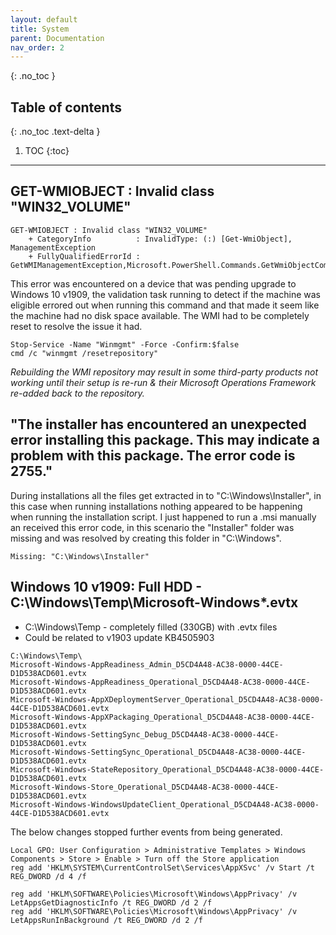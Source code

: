 ```yaml
---
layout: default
title: System
parent: Documentation
nav_order: 2
---
```


{: .no_toc }

## Table of contents
{: .no_toc .text-delta }

1. TOC
{:toc}

---

## GET-WMIOBJECT : Invalid class "WIN32_VOLUME"

```
GET-WMIOBJECT : Invalid class "WIN32_VOLUME"
    + CategoryInfo          : InvalidType: (:) [Get-WmiObject], ManagementException
    + FullyQualifiedErrorId : GetWMIManagementException,Microsoft.PowerShell.Commands.GetWmiObjectCommand
```

This error was encountered on a device that was pending upgrade to Windows 10 v1909, the validation task running to detect if the machine was eligible errored out when running this command and that made it seem like the machine had no disk space available. The WMI had to be completely reset to resolve the issue it had.

```
Stop-Service -Name "Winmgmt" -Force -Confirm:$false
cmd /c "winmgmt /resetrepository"
```

*Rebuilding the WMI repository may result in some third-party products not working until their setup is re-run & their Microsoft Operations Framework re-added back to the repository.*

## "The installer has encountered an unexpected error installing this package. This may indicate a problem with this package. The error code is 2755."

During installations all the files get extracted in to "C:\Windows\Installer", in this case when running installations nothing appeared to be happening when running the installation script. I just happened to run a .msi manually an received this error code, in this scenario the "Installer" folder was missing and was resolved by creating this folder in "C:\Windows".

```
Missing: "C:\Windows\Installer"
```

## Windows 10 v1909: Full HDD - C:\Windows\Temp\Microsoft-Windows\*.evtx

* C:\Windows\Temp - completely filled (330GB) with .evtx files
* Could be related to v1903 update KB4505903

```
C:\Windows\Temp\
Microsoft-Windows-AppReadiness_Admin_D5CD4A48-AC38-0000-44CE-D1D538ACD601.evtx
Microsoft-Windows-AppReadiness_Operational_D5CD4A48-AC38-0000-44CE-D1D538ACD601.evtx
Microsoft-Windows-AppXDeploymentServer_Operational_D5CD4A48-AC38-0000-44CE-D1D538ACD601.evtx
Microsoft-Windows-AppXPackaging_Operational_D5CD4A48-AC38-0000-44CE-D1D538ACD601.evtx
Microsoft-Windows-SettingSync_Debug_D5CD4A48-AC38-0000-44CE-D1D538ACD601.evtx
Microsoft-Windows-SettingSync_Operational_D5CD4A48-AC38-0000-44CE-D1D538ACD601.evtx
Microsoft-Windows-StateRepository_Operational_D5CD4A48-AC38-0000-44CE-D1D538ACD601.evtx
Microsoft-Windows-Store_Operational_D5CD4A48-AC38-0000-44CE-D1D538ACD601.evtx
Microsoft-Windows-WindowsUpdateClient_Operational_D5CD4A48-AC38-0000-44CE-D1D538ACD601.evtx
```

The below changes stopped further events from being generated.

```
Local GPO: User Configuration > Administrative Templates > Windows Components > Store > Enable > Turn off the Store application
reg add 'HKLM\SYSTEM\CurrentControlSet\Services\AppXSvc' /v Start /t REG_DWORD /d 4 /f

reg add 'HKLM\SOFTWARE\Policies\Microsoft\Windows\AppPrivacy' /v LetAppsGetDiagnosticInfo /t REG_DWORD /d 2 /f
reg add 'HKLM\SOFTWARE\Policies\Microsoft\Windows\AppPrivacy' /v LetAppsRunInBackground /t REG_DWORD /d 2 /f
```



















